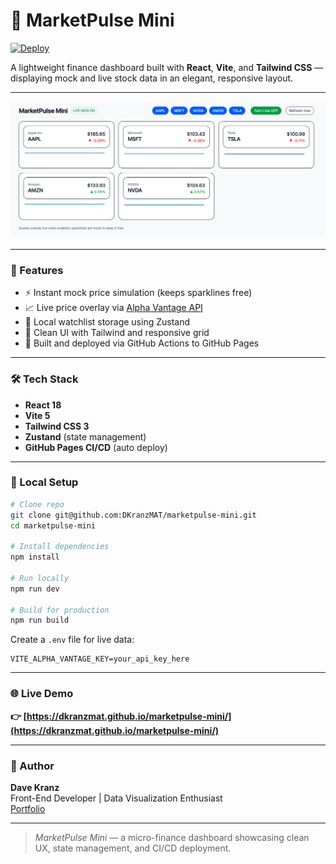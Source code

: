 # 🧭 MarketPulse Mini

[![Deploy](https://img.shields.io/badge/Live%20Demo-MarketPulse%20Mini-1E90FF?style=for-the-badge&logo=githubpages)](https://dkranzmat.github.io/marketpulse-mini/)

A lightweight finance dashboard built with **React**, **Vite**, and **Tailwind CSS** — displaying mock and live stock data in an elegant, responsive layout.

---

<p align="center">
  <img src="market-pulse.png" alt="MarketPulse Mini Screenshot" width="800"/>
</p>

---

### 🚀 Features
- ⚡ Instant mock price simulation (keeps sparklines free)
- 📈 Live price overlay via [Alpha Vantage API](https://www.alphavantage.co/)
- 💾 Local watchlist storage using Zustand
- 🎨 Clean UI with Tailwind and responsive grid
- 🧠 Built and deployed via GitHub Actions to GitHub Pages

---

### 🛠️ Tech Stack
- **React 18**
- **Vite 5**
- **Tailwind CSS 3**
- **Zustand** (state management)
- **GitHub Pages CI/CD** (auto deploy)

---

### 🔧 Local Setup
```bash
# Clone repo
git clone git@github.com:DKranzMAT/marketpulse-mini.git
cd marketpulse-mini

# Install dependencies
npm install

# Run locally
npm run dev

# Build for production
npm run build
```

Create a `.env` file for live data:
```
VITE_ALPHA_VANTAGE_KEY=your_api_key_here
```

---

### 🌐 Live Demo
**👉 [https://dkranzmat.github.io/marketpulse-mini/](https://dkranzmat.github.io/marketpulse-mini/)**

---

### 🧰 Author
**Dave Kranz**  
Front-End Developer | Data Visualization Enthusiast  
[Portfolio](https://davidkranzwordpress.com)

---

> _MarketPulse Mini_ — a micro-finance dashboard showcasing clean UX, state management, and CI/CD deployment.

